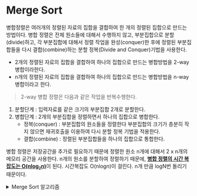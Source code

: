 # Merge Sort

병합정렬은 여러개의 정렬된 자료의 집합을 결합하여 한 개의 정렬된 집합으로 만드는 방법이다. 병합 정렬은 전체 원소들에 대해서 수행하지 않고, 부분집합으로 분할(divide)하고, 각 부분집합에 대해서 정렬 작업을 완성(conquer)한 후에 정렬된 부분집합들을 다시 결합(combine)하는 분할 정복(Divide and Conquer)기법을 사용한다.  
- 2개의 정렬된 자료의 집합을 결합하여 하나의 집합으로 만드는 병합방법을 2-way병합이라한다.  
- n개의 정렬된 자료의 집합을 결합하여 하나의 집합으로 만드는 병합방법을 n-way병합이라고 한다.   

> 2-way 병합 정렬은 다음과 같은 작업을 반복수행한다.  
1. 분할단계 : 입력자료를 같은 크기의 부분집합 2개로 분할한다. 
2. 병합단계 :  2개의 부분집합을 정렬하면서 하나의 집합으로 병합한다. 
    - 정복(conquer) : 부분집합의 원소들을 정렬한다 부분집합의 크기가 층분히 작지 않으면 재귀호출을 이용하여 다시 분할 정복 기법을 적용한다.   
    - 결합(combine) : 정렬된 부분집합들을 하나의 집합으로 통합한다.

병합 정렬은 저장공간을 추가로 필요하기 때문에 정렬한 원소 n개에 대해서 2 x n개의 메모리 공간을 사용한다. n개의 원소를 분할하여 정렬하기 때문에, <u>**병합 정렬의 시간 복잡도는 O(nlog<sub><small>2</small></sub>n)**</u>이 된다. 시간복잡도 O(nlogn)이 걸린다. n개 만큼 logN번 돌리기 때문이다.

<details>
<summary>Merge Sort 알고리즘</summary>

```java
public static void mergeSort(int[] ary) { mergeSort(ary,  new int[ary.length], 0, ary.length - 1);}

private static void mergeSort(int[] ary, int[] tmp, int start, int end) {
    if(start >= end) return;
    int mid = (start + end) / 2;
    // divide
    mergeSort(ary, tmp, start, mid);
    mergeSort(ary, tmp, mid + 1, end);
    // merge
    merge(ary,tmp,start,mid,end);
}

private static void merge(int[] ary, int[] tmp, int start, int mid, int end) {
    // 임시저장소에 copy
    for (int i = 0; i < ary.length; i++) tmp[i] = ary[i];

    // 2개의 pointer가 동시에 움직임
    int one = start; // pointer
    int two = mid + 1; // pointer
    int index = start; // 원본 index

    //merge와 동시에 sort
    while (one <= mid && two <= end) { // 배열 2개중 한개가 끝에 도달하면 끝난다.
        if (tmp[one] <= tmp[two]) ary[index++] = tmp[one++];
        else ary[index++] = tmp[two++];
    }

    //앞의 배열이 남았을 경우
    for (int i = 0; i <= mid - one; i++) ary[index + i]  = tmp[one + i];

    // 뒤의 배열이 남았을 경우는 이미 ary 배열에 뒷쪽에 남아있음

}
```
</details>    
<br>